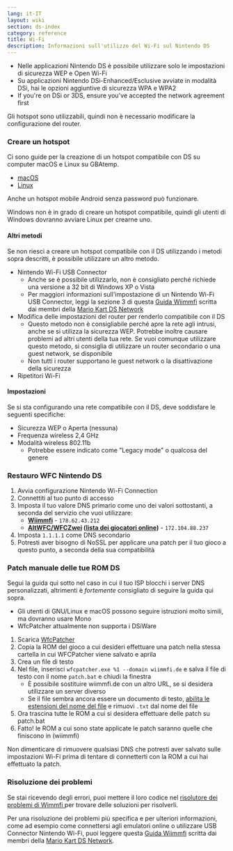 ```yaml
---
lang: it-IT
layout: wiki
section: ds-index
category: reference
title: Wi-Fi
description: Informazioni sull'utilizzo del Wi-Fi sul Nintendo DS
---
```


- Nelle applicazioni Nintendo DS è possibile utilizzare solo le impostazioni di sicurezza WEP e Open Wi-Fi
- Su applicazioni Nintendo DSi-Enhanced/Esclusive avviate in modalità DSi, hai le opzioni aggiuntive di sicurezza WPA e WPA2
- If you're on DSi or 3DS, ensure you've accepted the network agreement first

Gli hotspot sono utilizzabili, quindi non è necessario modificare la configurazione del router.

### Creare un hotspot
Ci sono guide per la creazione di un hotspot compatibile con DS su computer macOS e Linux su GBAtemp.
- [macOS](https://gbatemp.net/threads/571658)
- [Linux](https://gbatemp.net/threads/543283)

Anche un hotspot mobile Android senza password può funzionare.

Windows non è in grado di creare un hotspot compatibile, quindi gli utenti di Windows dovranno avviare Linux per crearne uno.
#### Altri metodi
Se non riesci a creare un hotspot compatibile con il DS utilizzando i metodi sopra descritti, è possibile utilizzare un altro metodo.
- Nintendo Wi-Fi USB Connector
    - Anche se è possibile utilizzarlo, non è consigliato perché richiede una versione a 32 bit di Windows XP o Vista
    - Per maggiori informazioni sull'impostazione di un Nintendo Wi-Fi USB Connector, leggi la sezione 3 di questa [Guida Wiimmfi](https://docs.google.com/document/d/1f3PChwQig40UaiPXlh-Gi5CggGiBPzyrpiecLZlT8ZE/edit?usp=sharing) scritta dai membri della [Mario Kart DS Network](https://discord.gg/pa9bea6)
- Modifica delle impostazioni del router per renderlo compatibile con il DS
    - Questo metodo non è consigliabile perché apre la rete agli intrusi, anche se si utilizza la sicurezza WEP. Potrebbe inoltre causare problemi ad altri utenti della tua rete. Se vuoi comunque utilizzare questo metodo, si consiglia di utilizzare un router secondario o una guest network, se disponibile
    - Non tutti i router supportano le guest network o la disattivazione della sicurezza
- Ripetitori Wi-Fi

#### Impostazioni
Se si sta configurando una rete compatibile con il DS, deve soddisfare le seguenti specifiche:
- Sicurezza WEP o Aperta (nessuna)
- Frequenza wireless 2,4 GHz
- Modalità wireless 802.11b
    - Potrebbe essere indicato come "Legacy mode" o qualcosa del genere

### Restauro WFC Nintendo DS
1. Avvia configurazione Nintendo Wi-Fi Connection
1. Connettiti al tuo punto di accesso
1. Imposta il tuo valore DNS primario come uno dei valori sottostanti, a seconda del servizio che vuoi utilizzare:
    - **[Wiimmfi](https://wiimmfi.de)** - `178.62.43.212`
    - **[AltWFC/WFCZwei](https://save-nintendo-wifi.com/) ([lista dei giocatori online](http://zwei.moe:9001))** - `172.104.88.237`
1. Imposta `1.1.1.1` come DNS secondario
1. Potresti aver bisogno di NoSSL per applicare una patch per il tuo gioco a questo punto, a seconda della sua compatibilità

### Patch manuale delle tue ROM DS
Segui la guida qui sotto nel caso in cui il tuo ISP blocchi i server DNS personalizzati, altrimenti è *fortemente* consigliato di seguire la guida qui sopra.

- Gli utenti di GNU/Linux e macOS possono seguire istruzioni molto simili, ma dovranno usare Mono
- WfcPatcher attualmente non supporta i DSiWare

1. Scarica [WfcPatcher](https://github.com/AdmiralCurtiss/WfcPatcher/releases)
1. Copia la ROM del gioco a cui desideri effettuare una patch nella stessa cartella in cui WFCPatcher viene salvato e aprila
1. Crea un file di testo
1. Nel file, inserisci `wfcpatcher.exe %1 --domain wiimmfi.de` e salva il file di testo con il nome `patch.bat` e chiudi la finestra
    - È possibile sostituire wiimmfi.de con un altro URL, se si desidera utilizzare un server diverso
    - Se il file sembra ancora essere un documento di testo, [abilita le estensioni del nome del file](https://dsi.cfw.guide/file-extensions-%28windows%29) e rimuovi `.txt` dal nome del file
1. Ora trascina tutte le ROM a cui si desidera effettuare delle patch su patch.bat
1. Fatto! le ROM a cui sono state applicate le patch saranno quelle che finiscono in (wiimmfi)

Non dimenticare di rimuovere qualsiasi DNS che potresti aver salvato sulle impostazioni Wi-Fi prima di tentare di connetterti con la ROM a cui hai effettuato la patch.

### Risoluzione dei problemi
Se stai ricevendo degli errori, puoi mettere il loro codice nel [risolutore dei problemi di Wimmfi ](https://wiimmfi.de/error) per trovare delle soluzioni per risolverli.

Per una risoluzione dei problemi più specifica e per ulteriori informazioni, come ad esempio come connettersi agli emulatori online o utilizzare USB Connector Nintendo Wi-Fi, puoi leggere questa [Guida Wiimmfi](https://docs.google.com/document/d/1f3PChwQig40UaiPXlh-Gi5CggGiBPzyrpiecLZlT8ZE/edit?usp=sharing) scritta dai membri della [Mario Kart DS Network](https://discord.gg/pa9bea6).
